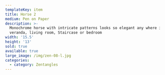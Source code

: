 ```yaml
---
templateKey: item
title: Horse 2
medium: Pen on Paper
description: >-
  Monochrome horse with intricate patterns looks so elegant any where in the
  veranda, living room, Staircase or bedroom
width: '15.5'
height: '13'
sold: true
available: true
large_image: /img/zen-08-l.jpg
categories:
  - category: Zentangles
---
```


